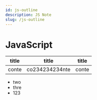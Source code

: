 ```yaml
---
id: js-outline
description: JS Note
slug: /js-outline
---
```


# JavaScript

| title | title          | title |
| ----- | -------------- | ----- |
| conte | co234234234nte | conte |

- two
- thre
- 123
